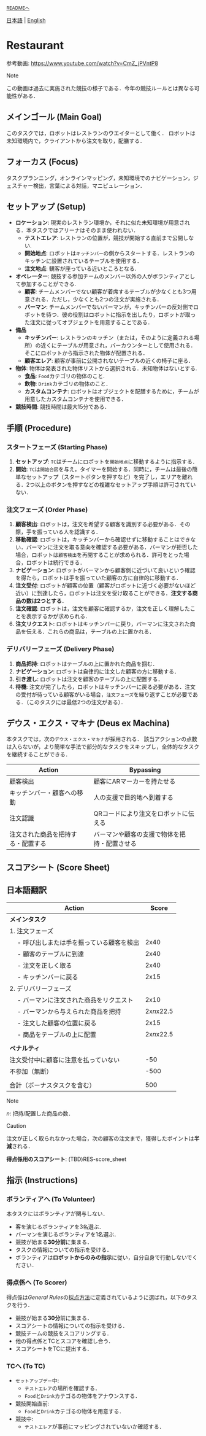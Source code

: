 <sub>[READMEへ](../../README.md)</sub>

[日本語](./res_ja.md) | [English](./res_en.md)

# Restaurant

参考動画: https://www.youtube.com/watch?v=CmZ_jPVntP8

> [!NOTE]  
> この動画は過去に実施された競技の様子である．今年の競技ルールとは異なる可能性がある．


## メインゴール (Main Goal)

このタスクでは，ロボットはレストランのウエイターとして働く．
ロボットは未知環境内で，クライアントから注文を取り，配膳する．


## フォーカス (Focus)

タスクプランニング，オンラインマッピング，未知環境でのナビゲーション，ジェスチャー検出，言葉による対話，マニピュレーション．


## セットアップ (Setup)

- **ロケーション**: 現実のレストラン環境か，それに似た未知環境が用意される．本タスクではアリーナはそのまま使われない．
  - **テストエレア**: レストランの位置が，競技が開始する直前まで公開しない.
  - **開始地点**: ロボットは`キッチンバー`の側からスタートする．レストランのキッチンに設置されているテーブルを使用する．
  - **注文地点**: 観客が座っている近いところとなる.
- **オペレーター**: 競技する参加チームのメンバー以外の人がボランティアとして参加することができる.
  - **顧客**: チームメンバーでない顧客が着席するテーブルが少なくとも3つ用意される．ただし，少なくとも2つの注文が実施される．
  - **バーマン**: チームメンバーでないバーマンが，キッチンバーの反対側でロボットを待つ．彼の役割はロボットに指示を出したり，ロボットが取った注文に従ってオブジェクトを用意することである．
- **備品**
  - **キッチンバー**: レストランのキッチン（または，そのように定義される場所）の近くにテーブルが用意され，バーカウンターとして使用される．そこにロボットから指示された物体が配置される．
  - **顧客エレア**: 顧客が事前に公開されないテーブルの近くの椅子に座る．
- **物体**: 物体は発表された物体リストから選択される．未知物体はないとする.
  - **食品**: `Food`カテゴリの物体のこと.
  - **飲物**: `Drink`カテゴリの物体のこと．
  - **カスタムコンテナ**: ロボットはオブジェクトを配膳するために，チームが用意したカスタムコンテナを使用できる．
- **競技時間**: 競技時間は最大15分である．


## 手順 (Procedure)

### スタートフェーズ (Starting Phase)

1. **セットアップ**: `TC`はチームにロボットを`開始地点`に移動するように指示する．
2. **開始**: `TC`は`開始合図`を与え，タイマーを開始する．同時に，チームは最後の簡単なセットアップ（スタートボタンを押すなど）を完了し，エリアを離れる．2つ以上のボタンを押すなどの複雑なセットアップ手順は許可されていない．

### 注文フェーズ (Order Phase)

1. **顧客検出**: ロボットは，注文を希望する顧客を識別する必要がある．その際，手を振っている人を認識する．
2. **移動確認**: ロボットは，キッチンバーから確認せずに移動することはできない．バーマンに注文を取る意向を確認する必要がある．バーマンが拒否した場合，ロボットは`顧客検出`を再開することが求められる．許可をとった場合，ロボットは続行できる．
3. **ナビゲーション**: ロボットがバーマンから顧客側に近づいて良いという確認を得たら，ロボットは手を振っていた顧客の方に自律的に移動する．
4. **注文受付**: ロボットが顧客の位置（顧客がロボットに近づく必要がないほど近い）に到達したら，ロボットは注文を受け取ることができる．**注文する商品の数は2つとする**．
5. **注文確認**: ロボットは，注文を顧客に確認するか，注文を正しく理解したことを表示するかが求められる．
6. **注文リクエスト**: ロボットはキッチンバーに戻り，バーマンに注文された商品を伝える．これらの商品は，テーブルの上に置かれる．


### デリバリーフェーズ (Delivery Phase)

1. **商品把持**: ロボットはテーブルの上に置かれた商品を掴む．
2. **ナビゲーション**: ロボットは自律的に注文した顧客の方に移動する．
3. **引き渡し**: ロボットは注文を顧客のテーブルの上に配置する．
4. **待機**: 注文が完了したら，ロボットはキッチンバーに戻る必要がある．注文の受付が待っている顧客がいる場合，`注文フェーズ`を繰り返すことが必要である．（このタスクには最低2つの注文がある）．


## デウス・エクス・マキナ (Deus ex Machina)

本タスクでは，次の`デウス・エクス・マキナ`が採用される．
該当アクションの点数は入らないが，より簡単な手法で部分的なタスクをスキップし，全体的なタスクを継続することができる．

| Action | Bypassing |
| --- | --- |
| 顧客検出 | 顧客にARマーカーを持たせる |
| キッチンバー・顧客への移動 | 人の支援で目的地へ到着する |
| 注文認識 | QRコードにより注文をロボットに伝える |
| 注文された商品を把持する・配置する | バーマンや顧客の支援で物体を把持・配置させる |

## スコアシート (Score Sheet)

## 日本語翻訳

| Action | Score |
| --- | --- |
| **メインタスク** | |
| 1. 注文フェーズ | |
| &emsp; - 呼び出しまたは手を振っている顧客を検出 | 2x40 |
| &emsp; - 顧客のテーブルに到達 | 2x40 |
| &emsp; - 注文を正しく取る | 2x40 |
| &emsp; - キッチンバーに戻る | 2x15 |
| 2. デリバリーフェーズ | |
| &emsp; - バーマンに注文された商品をリクエスト | 2x10 |
| &emsp; - バーマンから与えられた商品を把持 | 2x*n*x22.5 |
| &emsp; - 注文した顧客の位置に戻る | 2x15 |
| &emsp; - 商品をテーブルの上に配置 | 2x*n*x22.5 |
|  |  |
| **ペナルティ** |  |
| 注文受付中に顧客に注意を払っていない | -50 |
| 不参加（無断） | -500 |
|  |  |
| 合計（ボーナスタスクを含む） | 500 |

> [!NOTE]
> *n*: 把持/配置した商品の数．

> [!CAUTION]
> 注文が正しく取られなかった場合，次の顧客の注文まで，獲得したポイントは**半減**される．

**得点係用のスコアシート**: (TBD)RES-score_sheet
<!-- **得点係用のスコアシート**: [RES-score_sheet](./doc/iHR2024_RES-score_sheet.pdf) -->


## 指示 (Instructions)

### ボランティアへ (To Volunteer)

本タスクにはボランティアが関与しない．
- 客を演じるボランティアを3名選ぶ．
- バーマンを演じるボランティアを1名選ぶ．
- 競技が始まる**30分前**に集まる．
- タスクの情報についての指示を受ける．
- ボランティアは**ロボットからのみの指示**に従い，自分自身で行動しないでください．

### 得点係へ (To Scorer)

得点係は*General Rules*の[採点方法](./grr_ja.md#採点方法scoring-system)に定義されているように選ばれ，以下のタスクを行う．

- 競技が始まる**30分**前に集まる．
- スコアシートの情報についての指示を受ける．
- 競技チームの競技をスコアリングする．
- 他の得点係とTCとスコアを確認し合う．
- スコアシートをTCに提出する．

### TCへ (To TC)

- `セットアップデー`中:
  - `テストエレア`の場所を確認する．
  - `Food`と`Drink`カテゴるの物体をアナウンスする．
- 競技開始直前:
  - `Food`と`Drink`カテゴるの物体を用意する．
- 競技中:
  - `テストエレア`が事前にマッピングされていないか確認する．
